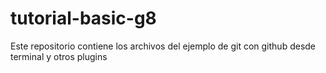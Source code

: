 # tutorial-basic-g8
Este repositorio contiene los archivos del ejemplo de git con github desde  terminal y otros plugins
